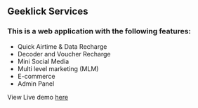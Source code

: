 ## Geeklick Services

### This is a web application with the following features:
<ul>
    <li>Quick Airtime & Data Recharge</li>
    <li>Decoder and Voucher Recharge</li>
    <li>Mini Social Media</li>
    <li>Multi level marketing (MLM)</li>
    <li>E-commerce</li>
    <li>Admin Panel</li>
</ul>

<p>View Live demo <a href="https://geeklickservices.com/">here</a></p>

